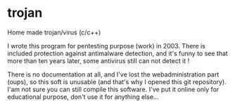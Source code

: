 trojan
======

Home made trojan/virus (c/c++)

I wrote this program for pentesting purpose (work) in 2003. There is included protection against antimalware detection, and it's funny to see that more than ten years later, some antivirus still can not detect it !

There is no documentation at all, and I've lost the webadministration part (oups), so this soft is unusable (and that's why I opened this git repository). I'am not sure you can still compile this software.
I've put it online only for educational purpose, don't use it for anything else...
